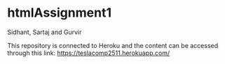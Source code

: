 # htmlAssignment1
Sidhant, Sartaj and Gurvir

This repository is connected to Heroku and the content can be accessed through this link: https://teslacomp2511.herokuapp.com/
